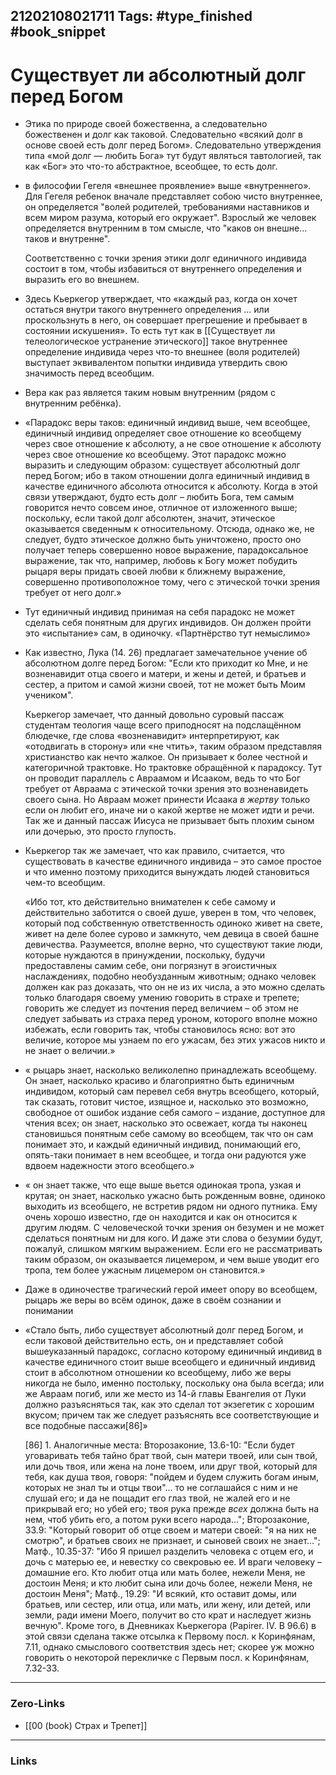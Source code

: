 21202108021711
Tags: #type_finished #book_snippet
---
# Существует ли абсолютный долг перед Богом

 - Этика по природе своей божественна, а следовательно божественен и долг как таковой. 
    Следовательно «всякий долг в основе своей есть долг перед Богом». Следовательно утверждения типа «мой долг — любить Бога» тут будут являться тавтологией, так как «Бог» это что-то абстрактное, всеобщее, то есть долг. 
 - в философии Гегеля «внешнее проявление» выше «внутреннего». Для Гегеля ребенок вначале представляет собою чисто внутреннее, он определяется "волей родителей, требованиями наставников и всем миром разума, который его окружает". Взрослый же человек определяется внутренним в том смысле, что "каков он внешне... таков и внутренне".
    
	Соответственно с точки зрения этики долг единичного индивида состоит в том, чтобы избавиться от внутреннего определения и выразить его во внешнем. 


 - Здесь Кьеркегор утверждает, что «каждый раз, когда он хочет остаться внутри такого внутреннего определения ... или проскользнуть в него, он совершает прегрешение и пребывает в состоянии искушения». То есть тут как в [[Существует ли телеологическое устранение этического]] такое внутреннее определение индивида через что-то внешнее (воля родителей) выступает эквивалентом попытки индивида утвердить свою значимость перед всеобщим.

 - Вера как раз является таким новым внутренним (рядом с внутренним ребёнка). 

 - «Парадокс веры таков: единичный индивид выше, чем всеобщее, единичный индивид определяет свое отношение ко всеобщему через свое отношение к абсолюту, а не свое отношение к абсолюту через свое отношение ко всеобщему. Этот парадокс можно выразить и следующим образом: существует абсолютный долг перед Богом; ибо в таком отношении долга единичный индивид в качестве единичного абсолюта относится к абсолюту. Когда в этой связи утверждают, будто есть долг – любить Бога, тем самым говорится нечто совсем иное, отличное от изложенного выше; поскольку, если такой долг абсолютен, значит, этическое оказывается сведенным к относительному. Отсюда, однако же, не следует, будто этическое должно быть уничтожено, просто оно получает теперь совершенно новое выражение, парадоксальное выражение, так что, например, любовь к Богу может побудить рыцаря веры придать своей любви к ближнему выражение, совершенно противоположное тому, чего с этической точки зрения требует от него долг.»

 - Тут единичный индивид принимая на себя парадокс не может сделать себя понятным для других индивидов. Он должен пройти это «испытание» сам, в одиночку. «Партнёрство тут немыслимо»
 
 - Как известно, Лука (14. 26) предлагает замечательное учение об абсолютном долге перед Богом: "Если кто приходит ко Мне, и не возненавидит отца своего и матери, и жены и детей, и братьев и сестер, а притом и самой жизни своей, тот не может быть Моим учеником".

    Кьеркегор замечает, что данный довольно суровый пассаж студентам теология чаще всего приподносят на подслащённом блюдечке, где слова «возненавидит» интерпретируют, как «отодвигать в сторону» или «не чтить», таким образом представляя христианство как нечто жалкое. Он призывает к более честной и категоричной трактовке. Но трактовке обращённой к парадоксу. Тут он проводит параллель с Авраамом и Исааком, ведь то что Бог требует от Авраама с этической точки зрения это возненавидеть своего сына. 
	Но Авраам может принести Исаака *в жертву* только если он любит его, иначе ни о какой жертве не может идти и речи. Так же и данный пассаж Иисуса не призывает быть плохим сыном или дочерью, это просто глупость. 
	
-  Кьеркегор так же замечает, что как правило, считается, что существовать в качестве единичного индивида – это самое простое и что именно поэтому приходится вынуждать людей становиться чем-то всеобщим.  

    «Ибо тот, кто действительно внимателен к себе самому и действительно заботится о своей душе, уверен в том, что человек, который под собственную ответственность одиноко живет на свете, живет на деле более сурово и замкнуто, чем девица в своей башне девичества. Разумеется, вполне верно, что существуют такие люди, которые нуждаются в принуждении, поскольку, будучи предоставлены самим себе, они погрязнут в эгоистичных наслаждениях, подобно необузданным животным; однако человек должен как раз доказать, что он не из их числа, а это можно сделать только благодаря своему умению говорить в страхе и трепете; говорить же следует из почтения перед величием – об этом не следует забывать из страха перед уроном, которого вполне можно избежать, если говорить так, чтобы становилось ясно: вот это величие, которое мы узнаем по его ужасам, без этих ужасов никто и не знает о величии.»
	
 - « рыцарь знает, насколько великолепно принадлежать всеобщему. Он знает, насколько красиво и благоприятно быть единичным индивидом, который сам перевел себя внутрь всеобщего, который, так сказать, готовит чистое, изящное и, насколько это возможно, свободное от ошибок издание себя самого – издание, доступное для чтения всех; он знает, насколько это освежает, когда ты наконец становишься понятным себе самому во всеобщем, так что он сам понимает это, и каждый единичный индивид, понимающий его, опять-таки понимает в нем всеобщее, и тогда они радуются уже вдвоем надежности этого всеобщего.»

 - « он знает также, что еще выше вьется одинокая тропа, узкая и крутая; он знает, насколько ужасно быть рожденным вовне, одиноко выходить из всеобщего, не встретив рядом ни одного путника. Ему очень хорошо известно, где он находится и как он относится к другим людям. С человеческой точки зрения он безумен и не может сделаться понятным ни для кого. И даже эти слова о безумии будут, пожалуй, слишком мягким выражением. Если его не рассматривать таким образом, он оказывается лицемером, и чем выше уводит его тропа, тем более ужасным лицемером он становится.»

 - Даже в одиночестве трагический герой имеет опору во всеобщем, рыцарь же веры во всём одинок, даже в своём сознании и понимании

 - «Стало быть, либо существует абсолютный долг перед Богом, и если таковой действительно есть, он и представляет собой вышеуказанный парадокс, согласно которому единичный индивид в качестве единичного стоит выше всеобщего и единичный индивид стоит в абсолютном отношении ко всеобщему, либо же веры никогда не было, именно постольку, поскольку она была всегда; или же Авраам погиб, или же место из 14-й главы Евангелия от Луки должно разъясняться так, как это сделал тот экзегетик с хорошим вкусом; причем так же следует разъяснять все соответствующие и все подобные пассажи\[86\]»
   
    \[86\] 1.  Аналогичные места: Второзаконие, 13.6-10: "Если будет уговаривать тебя тайно брат твой, сын матери твоей, или сын твой, или дочь твоя, или жена на лоне твоем, или друг твой, который для тебя, как душа твоя, говоря: "пойдем и будем служить богам иным, которых не знал ты и отцы твои"... то не соглашайся с ним и не слушай его; и да не пощадит его глаз твой, не жалей его и не прикрывай его; но убей его; твоя рука прежде _всех_ должна быть на нем, чтоб убить его, а потом руки всего народа..."; Второзаконие, 33.9: "Который говорит об отце своем и матери своей: "я на них не смотрю", и братьев своих не признает, и сыновей своих не знает..."; Матф., 10.35-37: "Ибо Я пришел разделить человека с отцем его, и дочь с матерью ее, и невестку со свекровью ее. И враги человеку – домашние его. Кто любит отца или мать более, нежели Меня, не достоин Меня; и кто любит сына или дочь более, нежели Меня, не достоин Меня"; Матф., 19.29: "И всякий, кто оставит домы, или братьев, или сестер, или отца, или мать, или жену, или детей, или земли, ради имени Моего, получит во сто крат и наследует жизнь вечную". Кроме того, в Дневниках Кьеркегора (Papirer. IV. В 96.6) в этой связи сделана также отсылка к Первому поcл. к Коринфянам, 7.11, однако смыслового соответствия здесь нет; скорее уж можно говорить о некоторой перекличке с Первым посл. к Коринфянам, 7.32-33.





---
### Zero-Links
- [[00 (book) Страх и Трепет]]
---
### Links